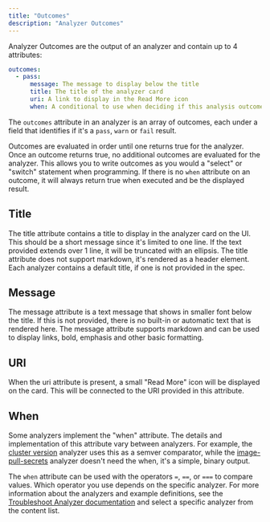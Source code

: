 ```yaml
---
title: "Outcomes"
description: "Analyzer Outcomes"
---
```


Analyzer Outcomes are the output of an analyzer and contain up to 4 attributes:

```yaml
outcomes:
  - pass:
      message: The message to display below the title
      title: The title of the analyzer card
      uri: A link to display in the Read More icon
      when: A conditional to use when deciding if this analysis outcome is truthy
```

The `outcomes` attribute in an analyzer is an array of outcomes, each under a field that identifies if it's a `pass`, `warn` or `fail` result.

Outcomes are evaluated in order until one returns true for the analyzer. Once an outcome returns true, no additional outcomes are evaluated for the analyzer. This allows you to write outcomes as you would a "select" or "switch" statement when programming. If there is no `when` attribute on an outcome, it will always return true when executed and be the displayed result.

## Title

The title attribute contains a title to display in the analyzer card on the UI. This should be a short message since it's limited to one line. If the text provided extends over 1 line, it will be truncated with an ellipsis. The title attribute does not support markdown, it's rendered as a header element. Each analyzer contains a default title, if one is not provided in the spec.

## Message

The message attribute is a text message that shows in smaller font below the title. If this is not provided, there is no built-in or automatic text that is rendered here. The message attribute supports markdown and can be used to display links, bold, emphasis and other basic formatting.

## URI

When the uri attribute is present, a small "Read More" icon will be displayed on the card. This will be connected to the URI provided in this attribute.

## When

Some analyzers implement the "when" attribute. The details and implementation of this attribute vary between analyzers. For example, the [cluster version](https://troubleshoot.sh/docs/analyze/cluster-version/) analyzer uses this as a semver comparator, while the [image-pull-secrets](https://troubleshoot.sh/docs/analyze/image-pull-secrets/) analyzer doesn't need the when, it's a simple, binary output.

The `when` attribute can be used with the operators `=`, `==`, or `===` to compare values. Which operator you use depends on the specific analyzer. For more information about the analyzers and example definitions, see the [Troubleshoot Analyzer documentation](https://troubleshoot.sh/docs/analyze/) and select a specific analyzer from the content list.
